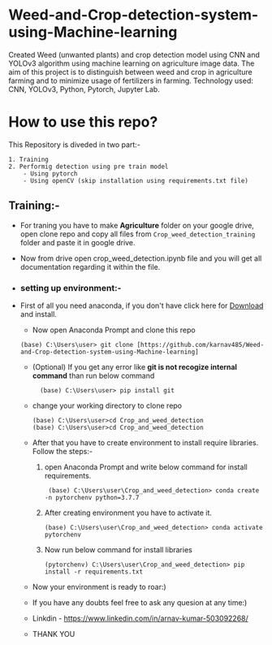 # Weed-and-Crop-detection-system-using-Machine-learning
Created Weed (unwanted plants) and crop detection model using CNN and YOLOv3 algorithm using machine learning on agriculture image data.
The aim of this project is to distinguish between weed and crop in agriculture farming and to minimize usage of fertilizers in farming. 
Technology used: CNN, YOLOv3, Python, Pytorch, Jupyter Lab.

 # How to use this repo?

  This Repository is diveded in two part:-

    1. Training 
    2. Performig detection using pre train model
        - Using pytorch
        - Using openCV (skip installation using requirements.txt file)


## Training:-
 
 * For traning you have to make **Agriculture** folder on your google drive, open clone repo and copy all files from `Crop_weed_detection_training` folder and paste it in google drive.

 * Now from drive open crop_weed_detection.ipynb file and you will get all documentation regarding it within the file.
 * ### setting up environment:-

 * First of all you need anaconda, if you don't have click here for [Download](https://www.anaconda.com/products/individual) and install.

    * Now open Anaconda Prompt and clone this repo
   ```
   (base) C:\Users\user> git clone [https://github.com/karnav485/Weed-and-Crop-detection-system-using-Machine-learning]
    ```  
     - (Optional) If you get any error like **git is not recogize internal command** than run below command
          ```
            (base) C:\Users\user> pip install git
          ``` 
      
    * change your working directory to clone repo
      ```
      (base) C:\Users\user>cd Crop_and_weed_detection
      (base) C:\Users\user>cd Crop_and_weed_detection
      ```
    * After that you have to create environment to install require libraries. Follow the steps:-
       1. open Anaconda Prompt and write below command for install requirements.
           ```
            (base) C:\Users\user\Crop_and_weed_detection> conda create -n pytorchenv python=3.7.7
           ```
      2. After creating environment you have to activate it.
          ```
          (base) C:\Users\user\Crop_and_weed_detection> conda activate pytorchenv
         ```
      3.  Now run below command for install libraries
          ```
          (pytorchenv) C:\Users\user\Crop_and_weed_detection> pip install -r requirements.txt 
          ```
   * Now your environment is ready to roar:)
  
   * If you have any doubts feel free to ask any quesion at any time:)
  
   *  Linkdin - https://www.linkedin.com/in/arnav-kumar-503092268/
  
   *  THANK YOU
